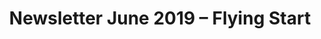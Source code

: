 ---
layout: "post"
title: "Newsletter June 2019 – Flying Start"
lead: "Training: Zero Knowledge Proofs for Business"
image: "default.jpg"
category: "News"
link:
  type: "newsletter"
  url: " http://mailchi.mp/appliedblockchain/newsletter-072019"
---
